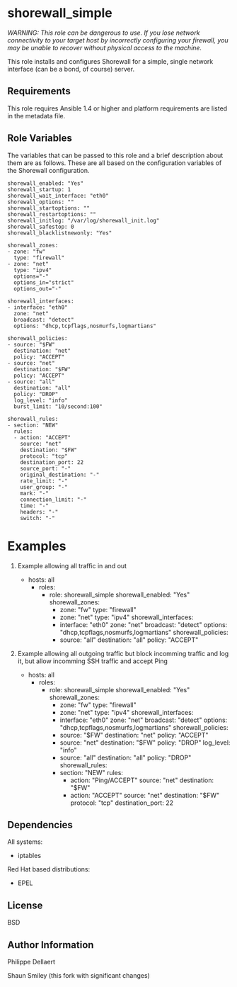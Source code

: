 shorewall_simple
================

_WARNING: This role can be dangerous to use. If you lose network connectivity
to your target host by incorrectly configuring your firewall, you may be
unable to recover without physical access to the machine._

This role installs and configures Shorewall for a simple, single network interface (can be a bond, of course) server.

Requirements
------------

This role requires Ansible 1.4 or higher and platform requirements are listed
in the metadata file.

Role Variables
--------------

The variables that can be passed to this role and a brief description about
them are as follows. These are all based on the configuration variables of the
Shorewall configuration.

    shorewall_enabled: "Yes"
    shorewall_startup: 1
    shorewall_wait_interface: "eth0"
    shorewall_options: ""
    shorewall_startoptions: ""
    shorewall_restartoptions: ""
    shorewall_initlog: "/var/log/shorewall_init.log"
    shorewall_safestop: 0
    shorewall_blacklistnewonly: "Yes"
    
    shorewall_zones:
    - zone: "fw"
      type: "firewall"
    - zone: "net"
      type: "ipv4"
      options="-"
      options_in="strict"
      options_out="-"
    
    shorewall_interfaces: 
    - interface: "eth0"
      zone: "net"
      broadcast: "detect"
      options: "dhcp,tcpflags,nosmurfs,logmartians"
    
    shorewall_policies:
    - source: "$FW"
      destination: "net"
      policy: "ACCEPT"
    - source: "net"
      destination: "$FW"
      policy: "ACCEPT"
    - source: "all"
      destination: "all"
      policy: "DROP"
      log_level: "info"
      burst_limit: "10/second:100"
    
    shorewall_rules:
    - section: "NEW"
      rules:
      - action: "ACCEPT"
        source: "net"
        destination: "$FW"
        protocol: "tcp"
        destination_port: 22
        source_port: "-"
        original_destination: "-"
        rate_limit: "-"
        user_group: "-"
        mark: "-"
        connection_limit: "-"
        time: "-"
        headers: "-"
        switch: "-"

Examples
========

1) Example allowing all traffic in and out

    - hosts: all
      - roles:
        - role: shorewall_simple
          shorewall_enabled: "Yes"    
          shorewall_zones:
          - zone: "fw"
            type: "firewall"
          - zone: "net"
            type: "ipv4"
          shorewall_interfaces: 
          - interface: "eth0"
            zone: "net"
            broadcast: "detect"
            options: "dhcp,tcpflags,nosmurfs,logmartians"
          shorewall_policies:
          - source: "all"
            destination: "all"
            policy: "ACCEPT"

2) Example allowing all outgoing traffic but block incomming traffic and log
it, but allow incomming SSH traffic and accept Ping

    - hosts: all
      - roles:
        - role: shorewall_simple
          shorewall_enabled: "Yes"    
          shorewall_zones:
          - zone: "fw"
            type: "firewall"
          - zone: "net"
            type: "ipv4"
          shorewall_interfaces: 
          - interface: "eth0"
            zone: "net"
            broadcast: "detect"
            options: "dhcp,tcpflags,nosmurfs,logmartians"
          shorewall_policies:
          - source: "$FW"
            destination: "net"
            policy: "ACCEPT"
          - source: "net"
            destination: "$FW"
            policy: "DROP"
            log_level: "info"
          - source: "all"
            destination: "all"
            policy: "DROP"
          shorewall_rules:
          - section: "NEW"
            rules:
            - action: "Ping/ACCEPT"
              source: "net"
              destination: "$FW"
            - action: "ACCEPT"
              source: "net"
              destination: "$FW"
              protocol: "tcp"
              destination_port: 22

Dependencies
------------

All systems:
- iptables

Red Hat based distributions:
- EPEL

License
-------

BSD

Author Information
------------------

Philippe Dellaert

Shaun Smiley (this fork with significant changes)

